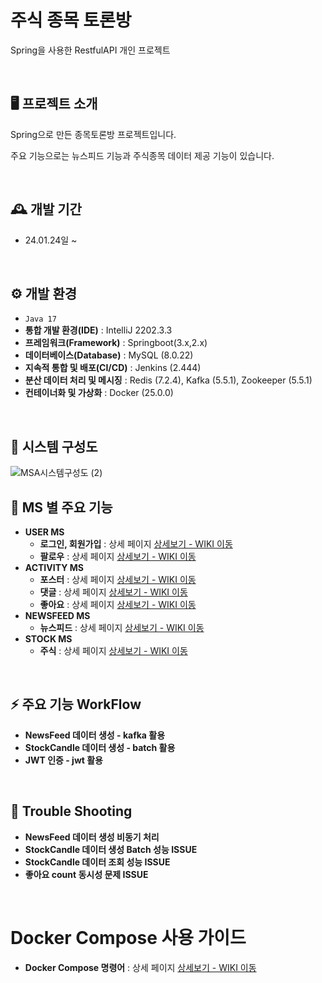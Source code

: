 # 주식 종목 토론방 
Spring을 사용한 RestfulAPI 개인 프로젝트

<br/>

## 🖥️ 프로젝트 소개
Spring으로 만든 종목토론방 프로젝트입니다.

주요 기능으로는 뉴스피드 기능과 주식종목 데이터 제공 기능이 있습니다.

<br>


## 🕰️ 개발 기간
* 24.01.24일 ~
<br/>

## ⚙️ 개발 환경
- `Java 17`
- **통합 개발 환경(IDE)** : IntelliJ 2202.3.3
- **프레임워크(Framework)** : Springboot(3.x,2.x)
- **데이터베이스(Database)** : MySQL (8.0.22)
- **지속적 통합 및 배포(CI/CD)** : Jenkins (2.444)
- **분산 데이터 처리 및 메시징** : Redis (7.2.4), Kafka (5.5.1), Zookeeper (5.5.1)
- **컨테이너화 및 가상화** : Docker (25.0.0)
<br/>

## 📍 시스템 구성도
![MSA시스템구성도 (2)](https://github.com/KoKimSS/stockDiscussionMSA/assets/97881804/34661f94-7761-413b-8e3c-5f31a80f3d24)
<br/>

## 📍 MS 별 주요 기능
- **USER MS**
  - **로그인, 회원가입** : 상세 페이지 <a href="https://github.com/KoKimSS/stockDiscussionMSA/wiki/LogIn(Out),-Sign-Up" >상세보기 - WIKI 이동</a>
  - **팔로우** : 상세 페이지 <a href="https://github.com/KoKimSS/stockDiscussionMSA/wiki/Follow" >상세보기 - WIKI 이동</a>
- **ACTIVITY MS**
  - **포스터** : 상세 페이지 <a href="https://github.com/KoKimSS/stockDiscussionMSA/wiki/POSTER" >상세보기 - WIKI 이동</a>
  - **댓글** : 상세 페이지 <a href="https://github.com/KoKimSS/stockDiscussionMSA/wiki/REPLY" >상세보기 - WIKI 이동</a>
  - **좋아요** : 상세 페이지 <a href="https://github.com/KoKimSS/stockDiscussionMSA/wiki/LIKE" >상세보기 - WIKI 이동</a>
- **NEWSFEED MS**
  - **뉴스피드** : 상세 페이지 <a href="https://github.com/KoKimSS/stockDiscussionMSA/wiki/NEWSFEED" >상세보기 - WIKI 이동</a>
- **STOCK MS**
  - **주식** : 상세 페이지 <a href="https://github.com/KoKimSS/stockDiscussionMSA/wiki/Stock" >상세보기 - WIKI 이동</a>
<br/>

## ⚡ 주요 기능 WorkFlow
- **NewsFeed 데이터 생성 - kafka 활용**
- **StockCandle 데이터 생성 - batch 활용**
- **JWT 인증 - jwt 활용**
<br/>

## 💢 Trouble Shooting
- **NewsFeed 데이터 생성 비동기 처리**
- **StockCandle 데이터 생성 Batch 성능 ISSUE**
- **StockCandle 데이터 조회 성능 ISSUE**
- **좋아요 count 동시성 문제 ISSUE**
<br/>  
  
# **Docker Compose 사용 가이드**
- **Docker Compose 명령어** : 상세 페이지 <a href="https://github.com/KoKimSS/stockDiscussionMSA/wiki/DockerCompose%EB%AA%85%EB%A0%B9%EC%96%B4" >상세보기 - WIKI 이동</a>


